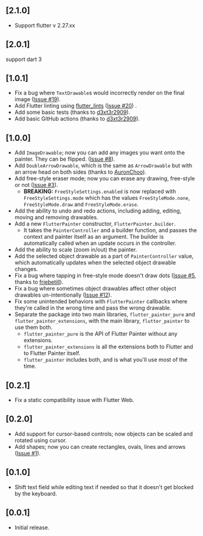 
## [2.1.0]
* Support flutter v 2.27.xx

## [2.0.1]

support dart 3

## [1.0.1]

* Fix a bug where `TextDrawable`s would incorrectly render on the final
  image ([Issue #19](https://github.com/omarhurani/flutter_painter/issues/19)).
* Add Flutter linting
  using [flutter_lints](https://pub.dev/packages/flutter_lints) ([Issue #20](https://github.com/omarhurani/flutter_painter/issues/20))
  .
* Add some basic tests (thanks
  to [d3xt3r2909](https://github.com/omarhurani/flutter_painter/pull/21)).
* Add basic GitHub actions (thanks
  to [d3xt3r2909](https://github.com/omarhurani/flutter_painter/pull/21)).

## [1.0.0]

* Add `ImageDrawable`; now you can add any images you want onto the painter. They can be
  flipped. ([Issue #8](https://github.com/omarhurani/flutter_painter/issues/8)).
* Add `DoubleArrowDrawable`, which is the same as `ArrowDrawable` but with an arrow head on both
  sides (thanks to [AuronChoo](https://github.com/omarhurani/flutter_painter/pull/17)).
* Add free-style eraser mode; now you can erase any drawing, free-style or
  not ([Issue #3](https://github.com/omarhurani/flutter_painter/issues/3)).
    * **BREAKING:** `FreeStyleSettings.enabled` is now replaced with `FreeStyleSettings.mode` which
      has the values `FreeStyleMode.none`, `FreeStyleMode.draw` and `FreeStyleMode.erase`.
* Add the ability to undo and redo actions, including adding, editing, moving and removing
  drawables.
* Add a new `FlutterPainter` constructor, `FlutterPainter.builder`.
    * It takes the `PainterController` and a builder function, and passes the context and painter
      itself as an argument. The builder is automatically called when an update occurs in the
      controller.
* Add the ability to scale (zoom in/out) the painter.
* Add the selected object drawable as a part of `PainterController` value, which automatically
  updates when the selected object drawable changes.
* Fix a bug where tapping in free-style mode doesn't draw
  dots ([Issue #5](https://github.com/omarhurani/flutter_painter/issues/5), thanks
  to [friebetill](https://github.com/omarhurani/flutter_painter/pull/6)).
* Fix a bug where sometimes object drawables affect other object drawables
  un-intentionally ([Issue #12](https://github.com/omarhurani/flutter_painter/issues/12)).
* Fix some unintended behaviors with `FlutterPainter` callbacks where they're called in the wrong
  time and pass the wrong drawable.
* Separate the package into two main libraries, `flutter_painter_pure`
  and `flutter_painter_extensions`, with the main library, `flutter_painter` to use them both.
    * `flutter_painter_pure` is the API of Flutter Painter without any extensions.
    * `flutter_painter_extensions` is all the extensions both to Flutter and to Flutter Painter
      itself.
    * `flutter_painter` includes both, and is what you'll use most of the time.

## [0.2.1]

* Fix a static compatibility issue with Flutter Web.

## [0.2.0]

* Add support for cursor-based controls; now objects can be scaled and rotated using cursor.
* Add shapes; now you can create rectangles, ovals, lines and
  arrows ([Issue #1](https://github.com/omarhurani/flutter_painter/issues/1)).

## [0.1.0]

* Shift text field while editing text if needed so that it doesn't get blocked by the keyboard.

## [0.0.1]

* Initial release.
